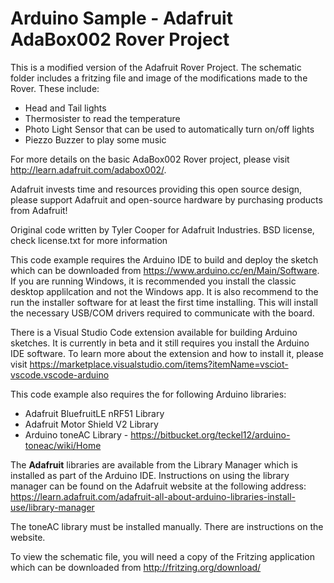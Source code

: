 # Arduino Sample - Adafruit AdaBox002 Rover Project

This is a modified version of the Adafruit Rover Project.  The schematic folder includes a fritzing file and image of the modifications made to the Rover.  These include:

* Head and Tail lights
* Thermosister to read the temperature
* Photo Light Sensor that can be used to automatically turn on/off lights
* Piezzo Buzzer to play some music

For more details on the basic AdaBox002 Rover project, please visit http://learn.adafruit.com/adabox002/.

Adafruit invests time and resources providing this open source design, please support Adafruit and open-source hardware by purchasing products from Adafruit!

Original code written by Tyler Cooper for Adafruit Industries.
BSD license, check license.txt for more information

This code example requires the Arduino IDE to build and deploy the sketch which can be downloaded from https://www.arduino.cc/en/Main/Software.  If you are running Windows, it is recommended you install the classic desktop applilcation and not the Windows app.  It is also recommend to the run the installer software for at least the first time installing.  This will install the necessary USB/COM drivers required to communicate with the board.

There is a Visual Studio Code extension available for building Arduino sketches. It is currently in beta and it still requires you install the Arduino IDE software.  To learn more about the extension and how to install it, please visit https://marketplace.visualstudio.com/items?itemName=vsciot-vscode.vscode-arduino

This code example also requires the for following Arduino libraries:

* Adafruit BluefruitLE nRF51 Library
* Adafruit Motor Shield V2 Library
* Arduino toneAC Library - https://bitbucket.org/teckel12/arduino-toneac/wiki/Home

The **Adafruit** libraries are available from the Library Manager which is installed as part of the Arduino IDE.  Instructions on using the library manager can be found on the Adafruit website at the following address: https://learn.adafruit.com/adafruit-all-about-arduino-libraries-install-use/library-manager

The toneAC library must be installed manually.  There are instructions on the website.

To view the schematic file, you will need a copy of the Fritzing application which can be downloaded from http://fritzing.org/download/
